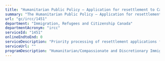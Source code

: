 ```yaml
---
title: "Humanitarian Public Policy – Application for resettlement to Canada"
summary: "The Humanitarian Public Policy – Application for resettlement to Canada service from Immigration, Refugees and Citizenship Canada is not available end-to-end online, according to the GC Service Inventory."
url: "gc/ircc/1451"
department: "Immigration, Refugees and Citizenship Canada"
departmentAcronym: "ircc"
serviceId: "1451"
onlineEndtoEnd: 0
serviceDescription: "Priority processing of resettlement applications for persons who meet the definition of Convention Refugee or are in refugee-like situations."
serviceUrl: ""
programDescription: "Humanitarian/Compassionate and Discretionary Immigration"
---
```

